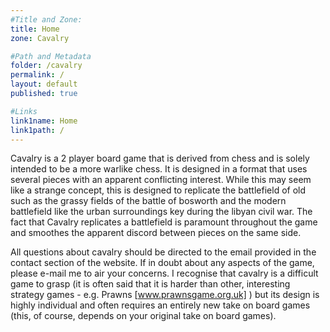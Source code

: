 ```yaml
---
#Title and Zone:
title: Home
zone: Cavalry

#Path and Metadata
folder: /cavalry
permalink: /
layout: default
published: true

#Links
link1name: Home
link1path: /
---
```


Cavalry is a 2 player board game that is derived from chess and is solely intended to be a more warlike chess. It is designed in a format that uses several pieces with an apparent conflicting interest. While this may seem like a strange concept, this is designed to replicate the battlefield of old such as the grassy fields of the battle of bosworth and the modern battlefield like the urban surroundings key during the libyan civil war. The fact that Cavalry replicates a battlefield is paramount throughout the game and smoothes the apparent discord between pieces on the same side.

All questions about cavalry should be directed to the email provided in the contact section of the website. If in doubt about any aspects of the game, please e-mail me to air your concerns. I recognise that cavalry is a difficult game to grasp (it is often said that it is harder than other, interesting strategy games - e.g. Prawns [www.prawnsgame.org.uk] ) but its design is highly individual and often requires an entirely new take on board games (this, of course, depends on your original take on board games).
